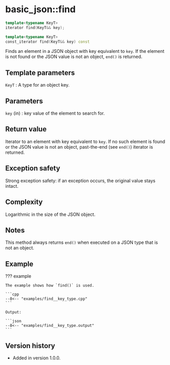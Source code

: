 # basic_json::find

```cpp
template<typename KeyT>
iterator find(KeyT&& key);

template<typename KeyT>
const_iterator find(KeyT&& key) const
```

Finds an element in a JSON object with key equivalent to `key`. If the element is not found or the JSON value is not an
object, `end()` is returned.

## Template parameters

`KeyT`
:   A type for an object key.

## Parameters

`key` (in)
:   key value of the element to search for.
    
## Return value

Iterator to an element with key equivalent to `key`. If no such element is found or the JSON value is not an object,
past-the-end (see `end()`) iterator is returned.

## Exception safety

Strong exception safety: if an exception occurs, the original value stays intact.

## Complexity

Logarithmic in the size of the JSON object.

## Notes

This method always returns `end()` when executed on a JSON type that is not an object.

## Example

??? example

    The example shows how `find()` is used.
    
    ```cpp
    --8<-- "examples/find__key_type.cpp"
    ```
    
    Output:
    
    ```json
    --8<-- "examples/find__key_type.output"
    ```

## Version history

- Added in version 1.0.0.
